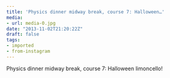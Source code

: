 ```yaml
---
title: 'Physics dinner midway break, course 7: Halloween…'
media:
- url: media-0.jpg
date: "2013-11-02T21:20:22Z"
draft: false
tags:
- imported
- from-instagram
---
```

Physics dinner midway break, course 7: Halloween limoncello!
